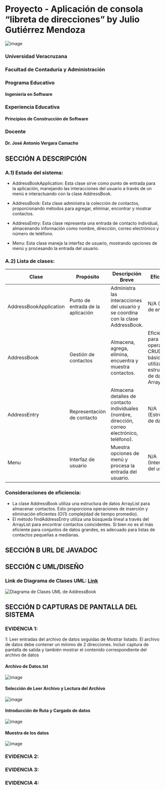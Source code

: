 # Proyecto - Aplicación de consola “libreta de direcciones” by Julio Gutiérrez Mendoza
![image](https://github.com/yuyo272003/AddressBook/assets/160281992/a292e663-f865-4c32-a19c-98d39a8f606b)

###  Universidad Veracruzana
### Facultad de Contaduría y Administración
### Programa Educativo
#### Ingeniería en Software
### Experiencia Educativa
#### Principios de Construcción de Software
### Docente
#### Dr. José Antonio Vergara Camacho

## SECCIÓN A DESCRIPCIÓN 
### A.1) Estado del sistema:
- AddressBookApplication: Esta clase sirve como punto de entrada para la aplicación, manejando las interacciones del usuario a través de un menú e interactuando con la clase AddressBook.

- AddressBook: Esta clase administra la colección de contactos, proporcionando métodos para agregar, eliminar, encontrar y mostrar contactos.

- AddressEntry: Esta clase representa una entrada de contacto individual, almacenando información como nombre, dirección, correo electrónico y número de teléfono.

- Menu: Esta clase maneja la interfaz de usuario, mostrando opciones de menú y procesando la entrada del usuario.

### A.2) Lista de clases:

  <table>
        <thead>
            <tr>
                <th>Clase</th>
                <th>Propósito</th>
                <th>Descripción Breve</th>
                <th>Eficiencia</th>
            </tr>
        </thead>
        <tbody>
            <tr>
                <td>AddressBookApplication</td>
                <td>Punto de entrada de la aplicación</td>
                <td>Administra las interacciones del usuario y se coordina con la clase AddressBook.</td>
                <td>N/A (Punto de entrada)</td>
            </tr>
            <tr>
                <td>AddressBook</td>
                <td>Gestión de contactos</td>
                <td>Almacena, agrega, elimina, encuentra y muestra contactos.</td>
                <td>Eficiente para operaciones CRUD básicas utilizando la estructura de datos ArrayList.</td>
            </tr>
            <tr>
                <td>AddressEntry</td>
                <td>Representación de contacto</td>
                <td>Almacena detalles de contacto individuales (nombre, dirección, correo electrónico, teléfono).</td>
                <td>N/A (Estructura de datos)</td>
            </tr>
            <tr>
                <td>Menu</td>
                <td>Interfaz de usuario</td>
                <td>Muestra opciones de menú y procesa la entrada del usuario.</td>
                <td>N/A (Interacción del usuario)</td>
            </tr>
        </tbody>
    </table>

### Consideraciones de eficiencia:

- La clase AddressBook utiliza una estructura de datos ArrayList para almacenar contactos. Esto proporciona operaciones de inserción y eliminación eficientes (O(1) complejidad de tiempo promedio).
- El método findAddressEntry utiliza una búsqueda lineal a través del ArrayList para encontrar contactos coincidentes. Si bien no es el más eficiente para conjuntos de datos grandes, es adecuado para listas de contactos pequeñas a medianas.

## SECCIÓN B URL DE JAVADOC 

## SECCIÓN C UML/DISEÑO 
### Link de Diagrama de Clases UML: [Link](https://lucid.app/lucidchart/0ddc8334-ac59-47c3-a06d-8f8159e7ee1a/edit?viewport_loc=-1928%2C-806%2C3239%2C1583%2C0_0&invitationId=inv_d9764257-d67f-4924-9426-6d64288274b4)
![Diagrama de Clases UML de AddressBook](https://github.com/yuyo272003/AddressBook/assets/160281992/867b0b7e-42f7-48f6-b407-aa478f80dcfc)


## SECCIÓN D CAPTURAS DE PANTALLA DEL SISTEMA

### EVIDENCIA 1: 

1: Leer entradas del archivo de datos seguidas de Mostrar listado. El archivo de datos debe contener un mínimo de 2 direcciones. Incluir captura de pantalla de salida y también mostrar el contenido correspondiente
del archivo de datos

#### Archivo de Datos.txt
![image](https://github.com/yuyo272003/Gutierrez_Mendoza_LibretaDirecciones/assets/160281992/9a8f4b21-f566-4b27-8c4d-d46b5b17de0f)

#### Selección de Leer Archivo y Lectura del Archivo 
![image](https://github.com/yuyo272003/Gutierrez_Mendoza_LibretaDirecciones/assets/160281992/37ee8963-c3cc-4821-ad49-e2fac8b46e25)

#### Introducción de Ruta y Cargado de datos

![image](https://github.com/yuyo272003/Gutierrez_Mendoza_LibretaDirecciones/assets/160281992/7ccfdaa7-358e-4c80-b55c-c257db3647ba)

#### Muestra de los datos 

![image](https://github.com/yuyo272003/Gutierrez_Mendoza_LibretaDirecciones/assets/160281992/3027be8a-dc08-4488-8112-2ad942e5aec9)


### EVIDENCIA 2:



### EVIDENCIA 3: 

### EVIDENCIA 4: 
